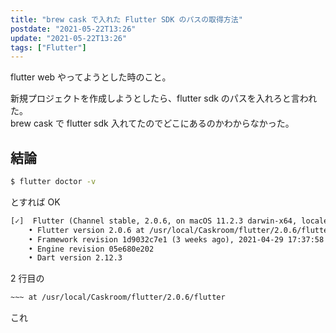 ```yaml
---
title: "brew cask で入れた Flutter SDK のパスの取得方法"
postdate: "2021-05-22T13:26"
update: "2021-05-22T13:26"
tags: ["Flutter"]
---
```


flutter web やってようとした時のこと。

新規プロジェクトを作成しようとしたら、flutter sdk のパスを入れろと言われた。  
brew cask で flutter sdk 入れてたのでどこにあるのかわからなかった。

## 結論

```sh
$ flutter doctor -v
```

とすれば OK

```txt
[✓]  Flutter (Channel stable, 2.0.6, on macOS 11.2.3 darwin-x64, locale ja-JP)
    • Flutter version 2.0.6 at /usr/local/Caskroom/flutter/2.0.6/flutter
    • Framework revision 1d9032c7e1 (3 weeks ago), 2021-04-29 17:37:58 -0700
    • Engine revision 05e680e202
    • Dart version 2.12.3
```

2 行目の

```txt
~~~ at /usr/local/Caskroom/flutter/2.0.6/flutter
```

これ
